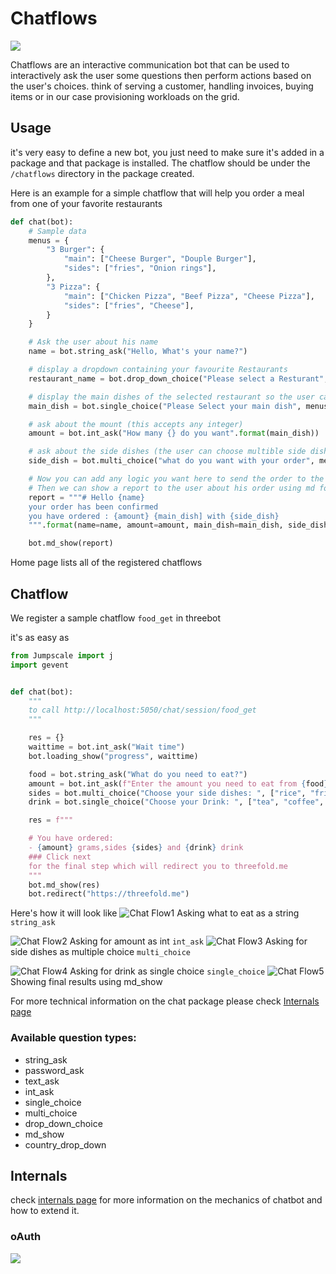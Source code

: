 # Chatflows

![](./img/chathome.png)

Chatflows are an interactive communication bot that can be used to interactively ask the user some questions then perform actions based on the user's choices. think of serving a customer, handling invoices, buying items or in our case provisioning workloads on the grid.

## Usage

it's very easy to define a new bot, you just need to make sure it's added in a package and that package is installed. The chatflow should be under the `/chatflows` directory in the package created.

Here is an example for a simple chatflow that will help you order a meal from one of your favorite restaurants

```python
def chat(bot):
    # Sample data
    menus = {
        "3 Burger": {
            "main": ["Cheese Burger", "Douple Burger"],
            "sides": ["fries", "Onion rings"],
        },
        "3 Pizza": {
            "main": ["Chicken Pizza", "Beef Pizza", "Cheese Pizza"],
            "sides": ["fries", "Cheese"],
        }
    }

    # Ask the user about his name
    name = bot.string_ask("Hello, What's your name?")

    # display a dropdown containing your favourite Restaurants
    restaurant_name = bot.drop_down_choice("Please select a Resturant", menus.keys())

    # display the main dishes of the selected restaurant so the user can choose only one dish
    main_dish = bot.single_choice("Please Select your main dish", menus[restaurant_name]["main"])

    # ask about the mount (this accepts any integer)
    amount = bot.int_ask("How many {} do you want".format(main_dish))

    # ask about the side dishes (the user can choose multible side dishes)
    side_dish = bot.multi_choice("what do you want with your order", menus[restaurant_name]["sides"])

    # Now you can add any logic you want here to send the order to the restaurant
    # Then we can show a report to the user about his order using md format
    report = """# Hello {name}
    your order has been confirmed
    you have ordered : {amount} {main_dish] with {side_dish}
    """.format(name=name, amount=amount, main_dish=main_dish, side_dish=side_dish)

    bot.md_show(report)
```

Home page lists all of the registered chatflows

## Chatflow

We register a sample chatflow `food_get` in threebot

it's as easy as 


```python
from Jumpscale import j
import gevent


def chat(bot):
    """
    to call http://localhost:5050/chat/session/food_get
    """

    res = {}
    waittime = bot.int_ask("Wait time")
    bot.loading_show("progress", waittime)

    food = bot.string_ask("What do you need to eat?")
    amount = bot.int_ask(f"Enter the amount you need to eat from {food} in grams")
    sides = bot.multi_choice("Choose your side dishes: ", ["rice", "fries", "saute", "mashed potato"])
    drink = bot.single_choice("Choose your Drink: ", ["tea", "coffee", "lemon"])

    res = f"""

    # You have ordered:
    - {amount} grams,sides {sides} and {drink} drink
    ### Click next
    for the final step which will redirect you to threefold.me
    """
    bot.md_show(res)
    bot.redirect("https://threefold.me")

```
Here's how it will look like 
![Chat Flow1](./img/chat1.png)
Asking what to eat as a string `string_ask`

![Chat Flow2](./img/chat2.png)
Asking for amount as int `int_ask`
![Chat Flow3](./img/chat3.png)
Asking for side dishes as multiple choice `multi_choice`

![Chat Flow4](./img/chat4.png)
Asking for drink as single choice `single_choice`
![Chat Flow5](./img/chat5.png)
Showing final results using md_show

For more technical information on the chat package please check [Internals page](internals.md)


### Available question types:

- string_ask
- password_ask
- text_ask
- int_ask
- single_choice
- multi_choice
- drop_down_choice
- md_show
- country_drop_down

## Internals

check [internals page](internals.md) for more information on the mechanics of chatbot and how to extend it.

### oAuth

![](./img/oauth.png)
